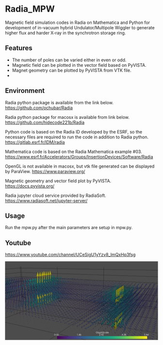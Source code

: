 # Radia_MPW
Magnetic field simulation codes in Radia on Mathematica and Python for development of in-vacuum hybrid Undulator/Multipole Wiggler to generate higher flux and harder X-ray in the synchrotron storage ring.

## Features
- The number of poles can be varied either in even or odd. 
- Magnetic field can be plotted in the vector field based on PyVISTA.
- Magnet geometry can be plotted by PyVISTA from VTK file.
- 

## Environment
Radia python package is available from the link below.
https://github.com/ochubar/Radia

Radia python package for macosx is available from link below.
https://github.com/hidecode221b/Radia

Python code is based on the Radia ID developed by the ESRF, so the necessary files are required to run the code in addition to Radia python.
https://gitlab.esrf.fr/IDM/radia

Mathematica code is based on the Radia Mathematica example #03.
https://www.esrf.fr/Accelerators/Groups/InsertionDevices/Software/Radia

OpenGL is not available in macosx, but vtk file generated can be displayed by ParaView.
https://www.paraview.org/

Magnetic geometry and vector field plot by PyVISTA.
https://docs.pyvista.org/

Radia jupyter cloud service provided by RadiaSoft.
https://www.radiasoft.net/jupyter-server/

## Usage
Run the mpw.py after the main parameters are setup in mpw.py.

## Youtube
https://www.youtube.com/channel/UCeSigU1yYzv8_lmQxHp3fsg


![VectorField](https://github.com/hidecode221b/Radia_MPW/blob/main/images/Screen%20Shot%202022-02-01%20at%200.43.43.png "PyVista 3D magnetic field")
